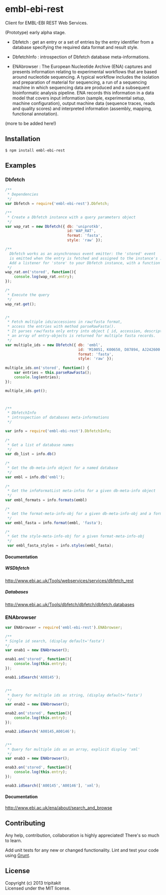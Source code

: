 # embl-ebi-rest

Client for EMBL-EBI REST Web Services.

(Prototype) early alpha stage.

* Dbfetch : get an entry or a set of entries by the entry identifier from a database specifying the required data format and result style.
* DbfetchInfo : introspection of Dbfetch database meta-informations.

* ENAbrowser : The European Nucleotide Archive (ENA) captures and presents information relating to experimental workflows that are based around nucleotide sequencing. A typical workflow includes the isolation and preparation of material for sequencing, a run of a sequencing machine in which sequencing data are produced and a subsequent bioinformatic analysis pipeline. ENA records this information in a data model that covers input information (sample, experimental setup, machine configuration), output machine data (sequence traces, reads and quality scores) and interpreted information (assembly, mapping, functional annotation).

(more to be added here!)

## Installation
```
$ npm install embl-ebi-rest
```

## Examples
### Dbfetch
```javascript
/**
 * Dependencies
 */
var Dbfetch = require('embl-ebi-rest').Dbfetch;

/**
 * Create a Dbfetch instance with a query parameters object
 */
var wap_rat = new Dbfetch({ db: 'uniprotkb',
							id:'WAP_RAT',
							format: 'fasta',
							style: 'raw' });

/** 
  Dbfetch works as an asynchronous event emitter: the 'stored' event 
  is emitted when the entry is fetched and assigned to the instance's .entry property.
  Add a listener for 'store' to your Dbfetch instance, with a function to handle the entry.
 */
wap_rat.on('stored', function(){
	console.log(wap_rat.entry);
});

/*
 * Execute the query
 */
wap_rat.get(); 


/* 
 * Fetch multiple ids/accessions in raw/fasta format,
 * access the entries with method parseRawFasta().
 * It parses raw/fasta only entry into object { id, accession, description, seq },
 * an array of entry-objects is returned for multiple fasta records.
 */
var multiple_ids = new Dbfetch({ db: 'embl',
								 id: 'M10051, K00650, D87894, AJ242600',
								 format: 'fasta',
								 style: 'raw' });
									 
multiple_ids.on('stored', function() {
	var entries = this.parseRawFasta();
	console.log(entries);
});

multiple_ids.get();



/**
 * DbfetchInfo
 * introspection of databases meta-informations
 */

var info = require('embl-ebi-rest').DbfetchInfo;
 
/*
 * Get a list of database names
 */
var db_list = info.db()
  
/*
 * Get the db-meta-info object for a named database
 */
var embl = info.db('embl');
   
/*
 * Get the infoFormatList meta-infos for a given db-meta-info object
 */
var embl_formats = info.formats(embl)

/*
 * Get the format-meta-info-obj for a given db-meta-info-obj and a format-name
 */
var embl_fasta = info.format(embl, 'fasta');

/*
 * Get the style-meta-info-obj for a given format-meta-info-obj
 */
 var embl_fasta_styles = info.styles(embl_fasta);

```
#### Documentation

##### WSDbfetch
http://www.ebi.ac.uk/Tools/webservices/services/dbfetch_rest

##### Databases
http://www.ebi.ac.uk/Tools/dbfetch/dbfetch/dbfetch.databases



### ENAbrowser
```javascript
var ENAbrowser = require('embl-ebi-rest').ENAbrowser;

/**
* Single id search, (display default='fasta')
*/
var enab1 = new ENAbrowser();

enab1.on('stored', function(){
	console.log(this.entry);
});

enab1.idSearch('A00145');


/**
 * Query for multiple ids as string, (display default='fasta')
 */
var enab2 = new ENAbrowser();

enab2.on('stored', function(){
	console.log(this.entry);
});

enab2.idSearch('A00145,A00146');


/**
 * Query for multiple ids as an array, explicit display 'xml'
 */
var enab3 = new ENAbrowser();

enab3.on('stored', function(){
	console.log(this.entry);
});

enab3.idSearch(['A00145','A00146'], 'xml');

```
#### Documentation
http://www.ebi.ac.uk/ena/about/search_and_browse


## Contributing
Any help, contribution, collaboration is highly appreciated! There's so much to learn.

Add unit tests for any new or changed functionality. Lint and test your code using [Grunt](http://gruntjs.com/).


## License
Copyright (c) 2013 tripitakit  
Licensed under the MIT license.



